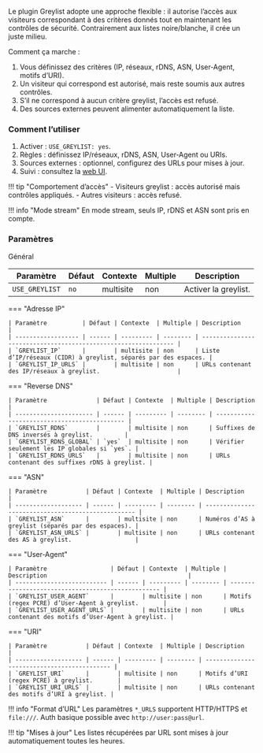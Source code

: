 Le plugin Greylist adopte une approche flexible : il autorise l’accès aux visiteurs correspondant à des critères donnés tout en maintenant les contrôles de sécurité. Contrairement aux listes noire/blanche, il crée un juste milieu.

Comment ça marche :

1. Vous définissez des critères (IP, réseaux, rDNS, ASN, User‑Agent, motifs d’URI).
2. Un visiteur qui correspond est autorisé, mais reste soumis aux autres contrôles.
3. S’il ne correspond à aucun critère greylist, l’accès est refusé.
4. Des sources externes peuvent alimenter automatiquement la liste.

### Comment l’utiliser

1. Activer : `USE_GREYLIST: yes`.
2. Règles : définissez IP/réseaux, rDNS, ASN, User‑Agent ou URIs.
3. Sources externes : optionnel, configurez des URLs pour mises à jour.
4. Suivi : consultez la [web UI](web-ui.md).

!!! tip "Comportement d’accès" - Visiteurs greylist : accès autorisé mais contrôles appliqués. - Autres visiteurs : accès refusé.

!!! info "Mode stream"
En mode stream, seuls IP, rDNS et ASN sont pris en compte.

### Paramètres

Général

| Paramètre      | Défaut | Contexte  | Multiple | Description          |
| -------------- | ------ | --------- | -------- | -------------------- |
| `USE_GREYLIST` | `no`   | multisite | non      | Activer la greylist. |

=== "Adresse IP"

    | Paramètre          | Défaut | Contexte  | Multiple | Description                                                    |
    | ------------------ | ------ | --------- | -------- | -------------------------------------------------------------- |
    | `GREYLIST_IP`      |        | multisite | non      | Liste d’IP/réseaux (CIDR) à greylist, séparés par des espaces. |
    | `GREYLIST_IP_URLS` |        | multisite | non      | URLs contenant des IP/réseaux à greylist.                      |

=== "Reverse DNS"

    | Paramètre              | Défaut | Contexte  | Multiple | Description                                  |
    | ---------------------- | ------ | --------- | -------- | -------------------------------------------- |
    | `GREYLIST_RDNS`        |        | multisite | non      | Suffixes de DNS inversés à greylist.         |
    | `GREYLIST_RDNS_GLOBAL` | `yes`  | multisite | non      | Vérifier seulement les IP globales si `yes`. |
    | `GREYLIST_RDNS_URLS`   |        | multisite | non      | URLs contenant des suffixes rDNS à greylist. |

=== "ASN"

    | Paramètre           | Défaut | Contexte  | Multiple | Description                                        |
    | ------------------- | ------ | --------- | -------- | -------------------------------------------------- |
    | `GREYLIST_ASN`      |        | multisite | non      | Numéros d’AS à greylist (séparés par des espaces). |
    | `GREYLIST_ASN_URLS` |        | multisite | non      | URLs contenant des AS à greylist.                  |

=== "User‑Agent"

    | Paramètre                  | Défaut | Contexte  | Multiple | Description                                        |
    | -------------------------- | ------ | --------- | -------- | -------------------------------------------------- |
    | `GREYLIST_USER_AGENT`      |        | multisite | non      | Motifs (regex PCRE) d’User‑Agent à greylist.       |
    | `GREYLIST_USER_AGENT_URLS` |        | multisite | non      | URLs contenant des motifs d’User‑Agent à greylist. |

=== "URI"

    | Paramètre           | Défaut | Contexte  | Multiple | Description                                 |
    | ------------------- | ------ | --------- | -------- | ------------------------------------------- |
    | `GREYLIST_URI`      |        | multisite | non      | Motifs d’URI (regex PCRE) à greylist.       |
    | `GREYLIST_URI_URLS` |        | multisite | non      | URLs contenant des motifs d’URI à greylist. |

!!! info "Format d’URL"
Les paramètres `*_URLS` supportent HTTP/HTTPS et `file:///`. Auth basique possible avec `http://user:pass@url`.

!!! tip "Mises à jour"
Les listes récupérées par URL sont mises à jour automatiquement toutes les heures.
